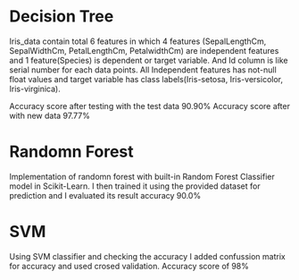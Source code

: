 # Decision Tree
Iris_data contain total 6 features in which 4 features (SepalLengthCm, SepalWidthCm, PetalLengthCm, PetalwidthCm) are independent features and 1 feature(Species) is dependent or target variable. And Id column is like serial number for each data points. All Independent features has not-null float values and target variable has class labels(Iris-setosa, Iris-versicolor, Iris-virginica).

Accuracy score  after testing with the test data 90.90%
Accuracy score after with new data 97.77%

# Randomn Forest
Implementation of randomn forest with built-in Random Forest Classifier model in Scikit-Learn.
I then trained  it using the provided dataset for prediction and I evaluated its result accuracy 90.0%

# SVM
Using SVM classifier and checking the accuracy I added confussion matrix for accuracy and used crosed validation.
Accuracy score of 98% 
